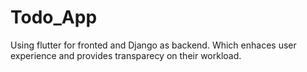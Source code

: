 # Todo_App
Using flutter for fronted and Django as backend. Which enhaces user experience and provides transparecy on their workload.
